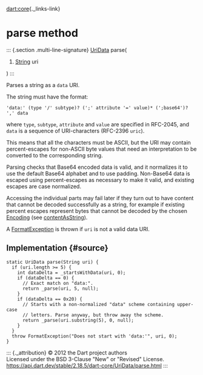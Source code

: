[dart:core](../../dart-core/dart-core-library){._links-link}

parse method
============

::: {.section .multi-line-signature}
[UriData](../uridata-class) parse(

1.  [String](../string-class) uri

)
:::

Parses a string as a `data` URI.

The string must have the format:

``` {.language-plaintext data-language="dart"}
'data:' (type '/' subtype)? (';' attribute '=' value)* (';base64')? ',' data
```

where `type`, `subtype`, `attribute` and `value` are specified in
RFC-2045, and `data` is a sequence of URI-characters (RFC-2396 `uric`).

This means that all the characters must be ASCII, but the URI may
contain percent-escapes for non-ASCII byte values that need an
interpretation to be converted to the corresponding string.

Parsing checks that Base64 encoded data is valid, and it normalizes it
to use the default Base64 alphabet and to use padding. Non-Base64 data
is escaped using percent-escapes as necessary to make it valid, and
existing escapes are case normalized.

Accessing the individual parts may fail later if they turn out to have
content that cannot be decoded successfully as a string, for example if
existing percent escapes represent bytes that cannot be decoded by the
chosen [Encoding](../../dart-convert/encoding-class) (see
[contentAsString](contentasstring)).

A [FormatException](../formatexception-class) is thrown if `uri` is not
a valid data URI.

Implementation {#source}
--------------

``` {.language-dart data-language="dart"}
static UriData parse(String uri) {
  if (uri.length >= 5) {
    int dataDelta = _startsWithData(uri, 0);
    if (dataDelta == 0) {
      // Exact match on "data:".
      return _parse(uri, 5, null);
    }
    if (dataDelta == 0x20) {
      // Starts with a non-normalized "data" scheme containing upper-case
      // letters. Parse anyway, but throw away the scheme.
      return _parse(uri.substring(5), 0, null);
    }
  }
  throw FormatException("Does not start with 'data:'", uri, 0);
}
```

::: {._attribution}
© 2012 the Dart project authors\
Licensed under the BSD 3-Clause \"New\" or \"Revised\" License.\
<https://api.dart.dev/stable/2.18.5/dart-core/UriData/parse.html>
:::
